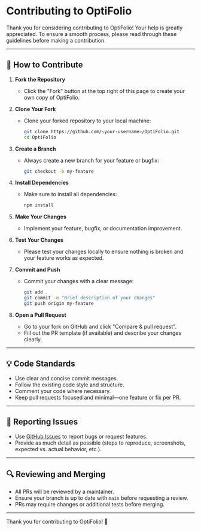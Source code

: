 # Contributing to OptiFolio

Thank you for considering contributing to OptiFolio! Your help is greatly appreciated. To ensure a smooth process, please read through these guidelines before making a contribution.

---

## 📝 How to Contribute

1. **Fork the Repository**
   - Click the "Fork" button at the top right of this page to create your own copy of OptiFolio.

2. **Clone Your Fork**
   - Clone your forked repository to your local machine:
     ```bash
     git clone https://github.com/<your-username>/OptiFolio.git
     cd OptiFolio
     ```

3. **Create a Branch**
   - Always create a new branch for your feature or bugfix:
     ```bash
     git checkout -b my-feature
     ```

4. **Install Dependencies**
   - Make sure to install all dependencies:
     ```bash
     npm install
     ```

5. **Make Your Changes**
   - Implement your feature, bugfix, or documentation improvement.

6. **Test Your Changes**
   - Please test your changes locally to ensure nothing is broken and your feature works as expected.

7. **Commit and Push**
   - Commit your changes with a clear message:
     ```bash
     git add .
     git commit -m "Brief description of your changes"
     git push origin my-feature
     ```

8. **Open a Pull Request**
   - Go to your fork on GitHub and click "Compare & pull request".
   - Fill out the PR template (if available) and describe your changes clearly.

---

## 💡 Code Standards

- Use clear and concise commit messages.
- Follow the existing code style and structure.
- Comment your code where necessary.
- Keep pull requests focused and minimal—one feature or fix per PR.

---

## 🐞 Reporting Issues

- Use [GitHub Issues](https://github.com/pranav89624/OptiFolio/issues) to report bugs or request features.
- Provide as much detail as possible (steps to reproduce, screenshots, expected vs. actual behavior, etc.).

---

## 🔍 Reviewing and Merging

- All PRs will be reviewed by a maintainer.
- Ensure your branch is up to date with `main` before requesting a review.
- PRs may require changes or additional tests before merging.

---

Thank you for contributing to OptiFolio! 🎉
